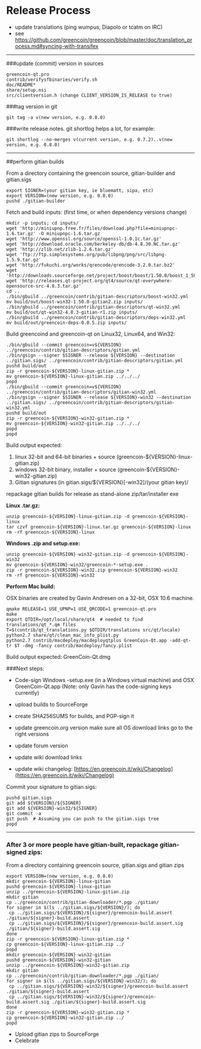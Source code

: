 Release Process
====================

* update translations (ping wumpus, Diapolo or tcatm on IRC)
* see https://github.com/greencoin/greencoin/blob/master/doc/translation_process.md#syncing-with-transifex

* * *

###update (commit) version in sources


	greencoin-qt.pro
	contrib/verifysfbinaries/verify.sh
	doc/README*
	share/setup.nsi
	src/clientversion.h (change CLIENT_VERSION_IS_RELEASE to true)

###tag version in git

	git tag -a v(new version, e.g. 0.8.0)

###write release notes. git shortlog helps a lot, for example:

	git shortlog --no-merges v(current version, e.g. 0.7.2)..v(new version, e.g. 0.8.0)

* * *

##perform gitian builds

 From a directory containing the greencoin source, gitian-builder and gitian.sigs
  
	export SIGNER=(your gitian key, ie bluematt, sipa, etc)
	export VERSION=(new version, e.g. 0.8.0)
	pushd ./gitian-builder

 Fetch and build inputs: (first time, or when dependency versions change)

	mkdir -p inputs; cd inputs/
	wget 'http://miniupnp.free.fr/files/download.php?file=miniupnpc-1.6.tar.gz' -O miniupnpc-1.6.tar.gz
	wget 'http://www.openssl.org/source/openssl-1.0.1c.tar.gz'
	wget 'http://download.oracle.com/berkeley-db/db-4.8.30.NC.tar.gz'
	wget 'http://zlib.net/zlib-1.2.6.tar.gz'
	wget 'ftp://ftp.simplesystems.org/pub/libpng/png/src/libpng-1.5.9.tar.gz'
	wget 'http://fukuchi.org/works/qrencode/qrencode-3.2.0.tar.bz2'
	wget 'http://downloads.sourceforge.net/project/boost/boost/1.50.0/boost_1_50_0.tar.bz2'
	wget 'http://releases.qt-project.org/qt4/source/qt-everywhere-opensource-src-4.8.3.tar.gz'
	cd ..
	./bin/gbuild ../greencoin/contrib/gitian-descriptors/boost-win32.yml
	mv build/out/boost-win32-1.50.0-gitian2.zip inputs/
	./bin/gbuild ../greencoin/contrib/gitian-descriptors/qt-win32.yml
	mv build/out/qt-win32-4.8.3-gitian-r1.zip inputs/
	./bin/gbuild ../greencoin/contrib/gitian-descriptors/deps-win32.yml
	mv build/out/greencoin-deps-0.0.5.zip inputs/

 Build greencoind and greencoin-qt on Linux32, Linux64, and Win32:
  
	./bin/gbuild --commit greencoin=v${VERSION} ../greencoin/contrib/gitian-descriptors/gitian.yml
	./bin/gsign --signer $SIGNER --release ${VERSION} --destination ../gitian.sigs/ ../greencoin/contrib/gitian-descriptors/gitian.yml
	pushd build/out
	zip -r greencoin-${VERSION}-linux-gitian.zip *
	mv greencoin-${VERSION}-linux-gitian.zip ../../../
	popd
	./bin/gbuild --commit greencoin=v${VERSION} ../greencoin/contrib/gitian-descriptors/gitian-win32.yml
	./bin/gsign --signer $SIGNER --release ${VERSION}-win32 --destination ../gitian.sigs/ ../greencoin/contrib/gitian-descriptors/gitian-win32.yml
	pushd build/out
	zip -r greencoin-${VERSION}-win32-gitian.zip *
	mv greencoin-${VERSION}-win32-gitian.zip ../../../
	popd
	popd

  Build output expected:

  1. linux 32-bit and 64-bit binaries + source (greencoin-${VERSION}-linux-gitian.zip)
  2. windows 32-bit binary, installer + source (greencoin-${VERSION}-win32-gitian.zip)
  3. Gitian signatures (in gitian.sigs/${VERSION}[-win32]/(your gitian key)/

repackage gitian builds for release as stand-alone zip/tar/installer exe

**Linux .tar.gz:**

	unzip greencoin-${VERSION}-linux-gitian.zip -d greencoin-${VERSION}-linux
	tar czvf greencoin-${VERSION}-linux.tar.gz greencoin-${VERSION}-linux
	rm -rf greencoin-${VERSION}-linux

**Windows .zip and setup.exe:**

	unzip greencoin-${VERSION}-win32-gitian.zip -d greencoin-${VERSION}-win32
	mv greencoin-${VERSION}-win32/greencoin-*-setup.exe .
	zip -r greencoin-${VERSION}-win32.zip greencoin-${VERSION}-win32
	rm -rf greencoin-${VERSION}-win32

**Perform Mac build:**

  OSX binaries are created by Gavin Andresen on a 32-bit, OSX 10.6 machine.

	qmake RELEASE=1 USE_UPNP=1 USE_QRCODE=1 greencoin-qt.pro
	make
	export QTDIR=/opt/local/share/qt4  # needed to find translations/qt_*.qm files
	T=$(contrib/qt_translations.py $QTDIR/translations src/qt/locale)
	python2.7 share/qt/clean_mac_info_plist.py
	python2.7 contrib/macdeploy/macdeployqtplus GreenCoin-Qt.app -add-qt-tr $T -dmg -fancy contrib/macdeploy/fancy.plist

 Build output expected: GreenCoin-Qt.dmg

###Next steps:

* Code-sign Windows -setup.exe (in a Windows virtual machine) and
  OSX GreenCoin-Qt.app (Note: only Gavin has the code-signing keys currently)

* upload builds to SourceForge

* create SHA256SUMS for builds, and PGP-sign it

* update greencoin.org version
  make sure all OS download links go to the right versions

* update forum version

* update wiki download links

* update wiki changelog: [https://en.greencoin.it/wiki/Changelog](https://en.greencoin.it/wiki/Changelog)

Commit your signature to gitian.sigs:

	pushd gitian.sigs
	git add ${VERSION}/${SIGNER}
	git add ${VERSION}-win32/${SIGNER}
	git commit -a
	git push  # Assuming you can push to the gitian.sigs tree
	popd

-------------------------------------------------------------------------

### After 3 or more people have gitian-built, repackage gitian-signed zips:

From a directory containing greencoin source, gitian.sigs and gitian zips

	export VERSION=(new version, e.g. 0.8.0)
	mkdir greencoin-${VERSION}-linux-gitian
	pushd greencoin-${VERSION}-linux-gitian
	unzip ../greencoin-${VERSION}-linux-gitian.zip
	mkdir gitian
	cp ../greencoin/contrib/gitian-downloader/*.pgp ./gitian/
	for signer in $(ls ../gitian.sigs/${VERSION}/); do
	 cp ../gitian.sigs/${VERSION}/${signer}/greencoin-build.assert ./gitian/${signer}-build.assert
	 cp ../gitian.sigs/${VERSION}/${signer}/greencoin-build.assert.sig ./gitian/${signer}-build.assert.sig
	done
	zip -r greencoin-${VERSION}-linux-gitian.zip *
	cp greencoin-${VERSION}-linux-gitian.zip ../
	popd
	mkdir greencoin-${VERSION}-win32-gitian
	pushd greencoin-${VERSION}-win32-gitian
	unzip ../greencoin-${VERSION}-win32-gitian.zip
	mkdir gitian
	cp ../greencoin/contrib/gitian-downloader/*.pgp ./gitian/
	for signer in $(ls ../gitian.sigs/${VERSION}-win32/); do
	 cp ../gitian.sigs/${VERSION}-win32/${signer}/greencoin-build.assert ./gitian/${signer}-build.assert
	 cp ../gitian.sigs/${VERSION}-win32/${signer}/greencoin-build.assert.sig ./gitian/${signer}-build.assert.sig
	done
	zip -r greencoin-${VERSION}-win32-gitian.zip *
	cp greencoin-${VERSION}-win32-gitian.zip ../
	popd

- Upload gitian zips to SourceForge
- Celebrate 
